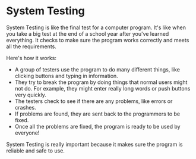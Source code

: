 # System Testing

System Testing is like the final test for a computer program. It's like when you take a big test at the end of a school year after you've learned everything. It checks to make sure the program works correctly and meets all the requirements. 

Here's how it works:
- A group of testers use the program to do many different things, like clicking buttons and typing in information.
- They try to break the program by doing things that normal users might not do. For example, they might enter really long words or push buttons very quickly.
- The testers check to see if there are any problems, like errors or crashes.
- If problems are found, they are sent back to the programmers to be fixed.
- Once all the problems are fixed, the program is ready to be used by everyone! 

System Testing is really important because it makes sure the program is reliable and safe to use.
